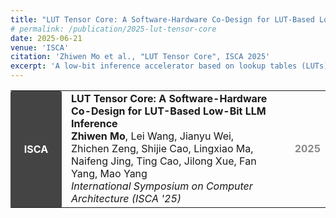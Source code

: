 ```yaml
---
title: "LUT Tensor Core: A Software-Hardware Co-Design for LUT-Based Low-Bit LLM Inference"
# permalink: /publication/2025-lut-tensor-core
date: 2025-06-21
venue: 'ISCA'
citation: 'Zhiwen Mo et al., "LUT Tensor Core", ISCA 2025'
excerpt: 'A low-bit inference accelerator based on lookup tables (LUTs) to enhance LLM performance.'
---
```


<table style="border-collapse:collapse; width:100%; margin-bottom:1.5em;">
  <tr>
    <td style="width:70px; font-weight:bold; color:#fff; background:#444; padding:1px 6px; border-radius:3px; text-align:center; vertical-align:middle;">
      ISCA
    </td>
    <td style="padding-left:15px; vertical-align:middle;">
      <strong>LUT Tensor Core: A Software-Hardware Co-Design for LUT-Based Low-Bit LLM Inference</strong><br/>
      <strong>Zhiwen Mo</strong>, Lei Wang, Jianyu Wei, Zhichen Zeng, Shijie Cao, Lingxiao Ma, Naifeng Jing, Ting Cao, Jilong Xue, Fan Yang, Mao Yang<br/>
      <em>International Symposium on Computer Architecture (ISCA '25)</em>
    </td>
    <td style="width:60px; text-align:right; color:#888; font-weight:bold; vertical-align:middle;">
      2025
    </td>
  </tr>
</table>
